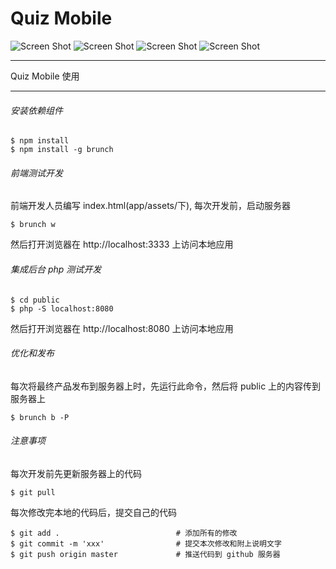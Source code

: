 # Quiz Mobile

![Screen Shot](capture1.jpg "Screen Shot 1")
![Screen Shot](capture2.jpg "Screen Shot 2")
![Screen Shot](capture3.jpg "Screen Shot 3")
![Screen Shot](capture4.jpg "Screen Shot 4")

- - -

Quiz Mobile 使用

- - -

###### 安装依赖组件

    $ npm install
    $ npm install -g brunch

###### 前端测试开发 

前端开发人员编写 index.html(app/assets/下), 每次开发前，启动服务器

    $ brunch w
    
然后打开浏览器在 http://localhost:3333 上访问本地应用    
    
###### 集成后台 php 测试开发 

    $ cd public
    $ php -S localhost:8080 
    
然后打开浏览器在 http://localhost:8080 上访问本地应用

###### 优化和发布 

每次将最终产品发布到服务器上时，先运行此命令，然后将 public 上的内容传到服务器上

    $ brunch b -P

###### 注意事项

每次开发前先更新服务器上的代码

    $ git pull
    
每次修改完本地的代码后，提交自己的代码

    $ git add .                          # 添加所有的修改
    $ git commit -m 'xxx'                # 提交本次修改和附上说明文字
    $ git push origin master             # 推送代码到 github 服务器